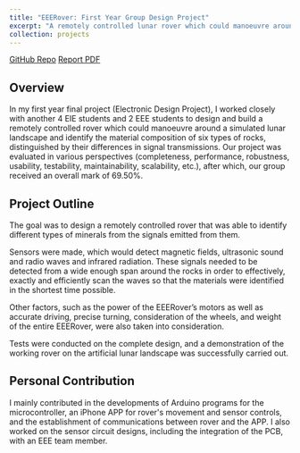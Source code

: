 ```yaml
---
title: "EEERover: First Year Group Design Project"
excerpt: "A remotely controlled lunar rover which could manoeuvre around a simulated lunar landscape and identify the material composition of six types of rocks, distinguished by their differences in signal transmissions. <br/><img src='/images/500x300.png'>"
collection: projects
---
```

[GitHub Repo](http://xiaorandyu.github.io/) [Report PDF](http://xiaorandyu.github.io/files/EEEBalanceBug.pdf)


## Overview
In my first year final project (Electronic Design Project), I worked closely with another 4 EIE students and 2 EEE students to design and build a remotely controlled rover which could manoeuvre around a simulated lunar landscape and identify the material composition of six types of rocks, distinguished by their differences in signal transmissions. Our project was evaluated in various perspectives (completeness, performance, robustness, usability, testability, maintainability, scalability, etc.), after which, our group received an overall mark of 69.50%.

## Project Outline
The goal was to design a remotely controlled rover that was able to identify different types of minerals from the signals emitted from them.

Sensors were made, which would detect magnetic fields, ultrasonic sound and radio waves and infrared radiation. These signals needed to be detected from a wide enough span around the rocks in order to effectively, exactly and efficiently scan the waves so that the materials were identified in the shortest time possible. 

Other factors, such as the power of the EEERover’s motors as well as accurate driving, precise turning, consideration of the wheels, and weight of the entire EEERover, were also taken into consideration.

Tests were conducted on the complete design, and a demonstration of the working rover on the artificial lunar landscape was successfully carried out.

## Personal Contribution
I mainly contributed in the developments of Arduino programs for the microcontroller, an iPhone APP for rover's movement and sensor controls, and the establishment of communications between rover and the APP. I also worked on the sensor circuit designs, including the integration of the PCB, with an EEE team member.


